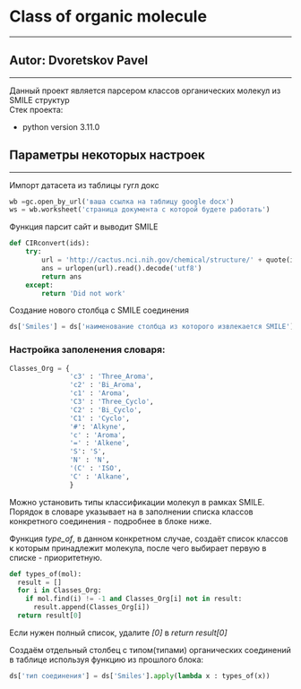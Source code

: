 # Class of organic molecule
_____
## Autor: Dvoretskov Pavel
____

Данный проект является парсером классов органических молекул из SMILE структур <br>
Стек проекта:
- python version 3.11.0

## Параметры некоторых настроек
____
Импорт датасета из таблицы гугл докс
```python 
wb =gc.open_by_url('ваша ссылка на таблицу google docx')
ws = wb.worksheet('страница документа с которой будете работать')
```

Функция парсит сайт и выводит SMILE
```python 
def CIRconvert(ids):
    try:
        url = 'http://cactus.nci.nih.gov/chemical/structure/' + quote(ids) + '/smiles'
        ans = urlopen(url).read().decode('utf8')
        return ans
    except:
        return 'Did not work'
```

Создание нового столбца с SMILE соединения
```python 
ds['Smiles'] = ds['наименование столбца из которого извлекается SMILE'].apply(lambda x: CIRconvert(x))
```

### Настройка заполенения словаря:
```python 
Classes_Org = {
               'c3' : 'Three_Aroma',
               'c2' : 'Bi_Aroma',
               'c1' : 'Aroma',
               'C3' : 'Three_Cyclo', 
               'C2' : 'Bi_Cyclo',
               'C1' : 'Cyclo', 
               '#': 'Alkyne',
               'c' : 'Aroma',
               '=' : 'Alkene',
               'S': 'S',
               'N' : 'N',
               '(C' : 'ISO',
               'C' : 'Alkane',
               }
```
Можно установить типы классификации молекул в рамках SMILE. <br>
Порядок в словаре указывает на в заполнении списка классов конкретного соединения - подробнее в блоке ниже.

Функция *type_of*, в данном конкретном случае, создаёт список классов к которым принадлежит молекула, после чего выбирает первую в списке - приоритетную.

```python 
def types_of(mol):
  result = []
  for i in Classes_Org:
    if mol.find(i) != -1 and Classes_Org[i] not in result:
      result.append(Classes_Org[i])
  return result[0]
```
Если нужен полный список, удалите *[0]* в *return result[0]*

Создаём отдельный столбец с типом(типами) органических соединений в таблице используя функцию из прошлого блока:
```python 
ds['тип соединения'] = ds['Smiles'].apply(lambda x : types_of(x))
```
